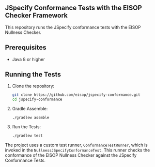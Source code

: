 ## JSpecify Conformance Tests with the EISOP Checker Framework

This repository runs the JSpecify conformance tests with the EISOP Nullness Checker.

## Prerequisites

- Java 8 or higher

## Running the Tests

1. Clone the repository:
   ```bash
   git clone https://github.com/eisop/jspecify-conformance.git
   cd jspecify-conformance
   ```

2. Gradle Assemble:
   ```bash
   ./gradlew assmble
   ```

3. Run the Tests:
   ```bash
   ./gradlew test
   ```

The project uses a custom test runner, `ConformanceTestRunner`, which is invoked in the `NullnessJSpecifyConformanceTest`.
This runner checks the conformance of the EISOP Nullness Checker against the JSpecify Conformance Tests.
